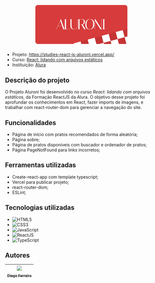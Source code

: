 ## <p align="center"> ![Logo da Aluroni](./src/assets/logo.svg)</p>

* Projeto: https://studies-react-js-aluroni.vercel.app/
* Curso: [React: lidando com arquivos estáticos](https://cursos.alura.com.br/course/react-arquivos-estaticos)
* Instituição: [Alura](https://www.alura.com.br)

## Descrição do projeto
O Projeto Aluroni foi desenvolvido no curso *React: lidando com arquivos estáticos*, da Formação ReactJS da Alura.
O objetivo desse projeto foi aprofundar os conhecimentos em React, fazer imports de imagens, e trabalhar com react-router-dom para gerenciar a navegação do site.

## Funcionalidades
* Página de início com pratos recomendados de forma aleatória;
* Página sobre;
* Página de pratos disponíveis com buscador e ordenador de pratos;
* Página PageNotFound para links incorretos;

## Ferramentas utilizadas
* Create-react-app com template typescript;
* Vercel para publicar projeto;
* react-router-dom;
* ESLint;

## Tecnologias utilizadas
* ![HTML5](https://img.shields.io/badge/-HTML5-E34F26?style=flat-square&logo=html5&logoColor=white) 
* ![CSS3](https://img.shields.io/badge/-CSS3-1572B6?style=flat-square&logo=css3)
* ![JavaScript](https://img.shields.io/badge/-JavaScript-black?style=flat-square&logo=javascript)
* ![ReactJS](https://img.shields.io/badge/-ReactJS-black?style=flat-square&logo=react)
* ![TypeScript](https://img.shields.io/badge/-TypeScript-007ACC?style=flat-square&logo=typescript&logoColor=white)

## Autores
| [<img src="https://avatars.githubusercontent.com/u/97759524?v=4" width=115><br><sub>Diego Ferreira</sub>](https://github.com/diegonf) | 
| :---: |